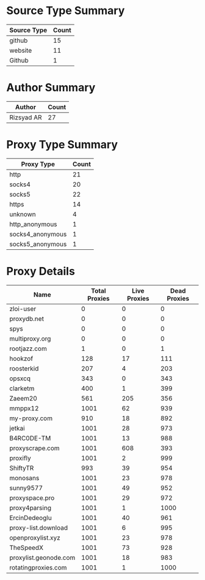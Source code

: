 # Source Type Summary

| Source Type | Count |
|-------------|-------|
| github | 15 |
| website | 11 |
| Github | 1 |


# Author Summary

| Author | Count |
|--------|-------|
| Rizsyad AR | 27 |


# Proxy Type Summary

| Proxy Type | Count |
|------------|-------|
| http | 21 |
| socks4 | 20 |
| socks5 | 22 |
| https | 14 |
| unknown | 4 |
| http_anonymous | 1 |
| socks4_anonymous | 1 |
| socks5_anonymous | 1 |


# Proxy Details

| Name | Total Proxies | Live Proxies | Dead Proxies |
|------|---------------|--------------|---------------|
| zloi-user | 0 | 0 | 0 |
| proxydb.net | 0 | 0 | 0 |
| spys | 0 | 0 | 0 |
| multiproxy.org | 0 | 0 | 0 |
| rootjazz.com | 1 | 0 | 1 |
| hookzof | 128 | 17 | 111 |
| roosterkid | 207 | 4 | 203 |
| opsxcq | 343 | 0 | 343 |
| clarketm | 400 | 1 | 399 |
| Zaeem20 | 561 | 205 | 356 |
| mmppx12 | 1001 | 62 | 939 |
| my-proxy.com | 910 | 18 | 892 |
| jetkai | 1001 | 28 | 973 |
| B4RC0DE-TM | 1001 | 13 | 988 |
| proxyscrape.com | 1001 | 608 | 393 |
| proxifly | 1001 | 2 | 999 |
| ShiftyTR | 993 | 39 | 954 |
| monosans | 1001 | 23 | 978 |
| sunny9577 | 1001 | 49 | 952 |
| proxyspace.pro | 1001 | 29 | 972 |
| proxy4parsing | 1001 | 1 | 1000 |
| ErcinDedeoglu | 1001 | 40 | 961 |
| proxy-list.download | 1001 | 6 | 995 |
| openproxylist.xyz | 1001 | 23 | 978 |
| TheSpeedX | 1001 | 73 | 928 |
| proxylist.geonode.com | 1001 | 18 | 983 |
| rotatingproxies.com | 1001 | 1 | 1000 |
